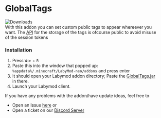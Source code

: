 # GlobalTags
![Downloads](https://labybadges-delta.vercel.app/api/downloads/globaltags/formatted)<br>
With this addon you can set custom public tags to appear whereever you want.
The [API](https://github.com/Global-Tags/API) for the storage of the tags is ofcourse public to avoid misuse of the session tokens

### Installation
1. Press `Win` + `R`
2. Paste this into the window that popped up: `%appdata%/.minecraft/LabyMod-neo/addons` and press enter
3. It should open your Labymod addon directory; Paste
   the [GlobalTags.jar](https://github.com/Global-Tags/LabyAddon/releases/latest/download/GlobalTags.jar)
   in there.
4. Launch your Labymod client.

If you have any problems with the addon/have update ideas, feel free to
- Open an Issue [here](https://github.com/Global-Tags/LabyAddon/issues/new/choose)
  or
- Open a ticket on our [Discord Server](https://globaltags.xyz/discord)